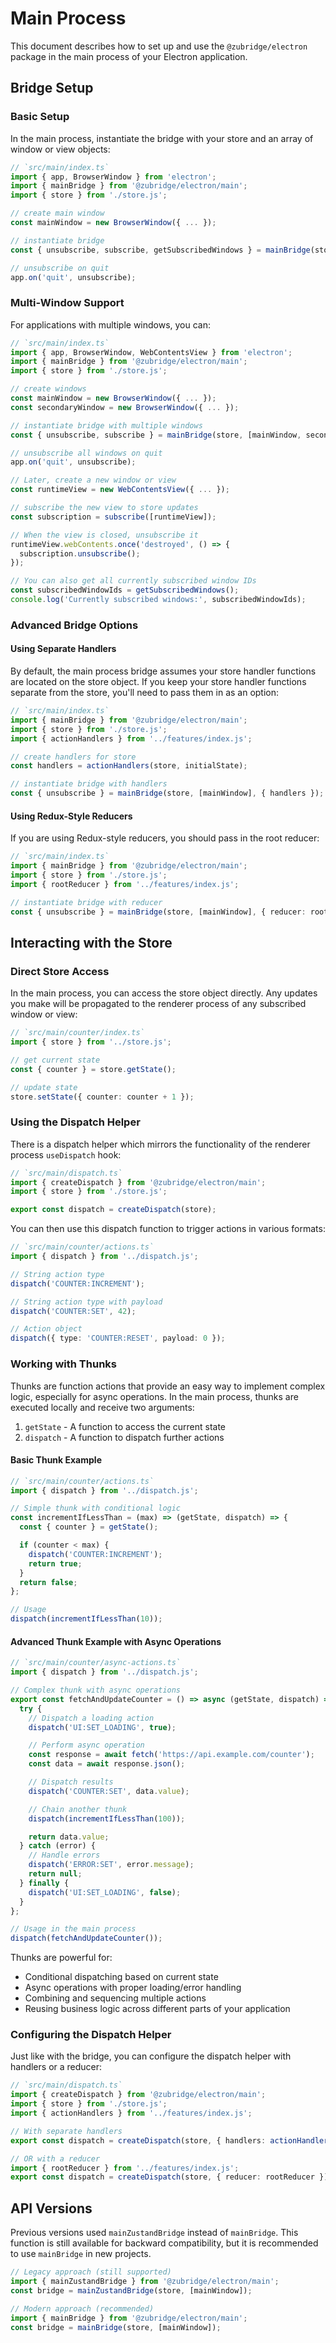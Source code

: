 # Main Process

This document describes how to set up and use the `@zubridge/electron` package in the main process of your Electron application.

## Bridge Setup

### Basic Setup

In the main process, instantiate the bridge with your store and an array of window or view objects:

```ts
// `src/main/index.ts`
import { app, BrowserWindow } from 'electron';
import { mainBridge } from '@zubridge/electron/main';
import { store } from './store.js';

// create main window
const mainWindow = new BrowserWindow({ ... });

// instantiate bridge
const { unsubscribe, subscribe, getSubscribedWindows } = mainBridge(store, [mainWindow]);

// unsubscribe on quit
app.on('quit', unsubscribe);
```

### Multi-Window Support

For applications with multiple windows, you can:

```ts
// `src/main/index.ts`
import { app, BrowserWindow, WebContentsView } from 'electron';
import { mainBridge } from '@zubridge/electron/main';
import { store } from './store.js';

// create windows
const mainWindow = new BrowserWindow({ ... });
const secondaryWindow = new BrowserWindow({ ... });

// instantiate bridge with multiple windows
const { unsubscribe, subscribe } = mainBridge(store, [mainWindow, secondaryWindow]);

// unsubscribe all windows on quit
app.on('quit', unsubscribe);

// Later, create a new window or view
const runtimeView = new WebContentsView({ ... });

// subscribe the new view to store updates
const subscription = subscribe([runtimeView]);

// When the view is closed, unsubscribe it
runtimeView.webContents.once('destroyed', () => {
  subscription.unsubscribe();
});

// You can also get all currently subscribed window IDs
const subscribedWindowIds = getSubscribedWindows();
console.log('Currently subscribed windows:', subscribedWindowIds);
```

### Advanced Bridge Options

#### Using Separate Handlers

By default, the main process bridge assumes your store handler functions are located on the store object. If you keep your store handler functions separate from the store, you'll need to pass them in as an option:

```ts
// `src/main/index.ts`
import { mainBridge } from '@zubridge/electron/main';
import { store } from './store.js';
import { actionHandlers } from '../features/index.js';

// create handlers for store
const handlers = actionHandlers(store, initialState);

// instantiate bridge with handlers
const { unsubscribe } = mainBridge(store, [mainWindow], { handlers });
```

#### Using Redux-Style Reducers

If you are using Redux-style reducers, you should pass in the root reducer:

```ts
// `src/main/index.ts`
import { mainBridge } from '@zubridge/electron/main';
import { store } from './store.js';
import { rootReducer } from '../features/index.js';

// instantiate bridge with reducer
const { unsubscribe } = mainBridge(store, [mainWindow], { reducer: rootReducer });
```

## Interacting with the Store

### Direct Store Access

In the main process, you can access the store object directly. Any updates you make will be propagated to the renderer process of any subscribed window or view:

```ts
// `src/main/counter/index.ts`
import { store } from '../store.js';

// get current state
const { counter } = store.getState();

// update state
store.setState({ counter: counter + 1 });
```

### Using the Dispatch Helper

There is a dispatch helper which mirrors the functionality of the renderer process `useDispatch` hook:

```ts
// `src/main/dispatch.ts`
import { createDispatch } from '@zubridge/electron/main';
import { store } from './store.js';

export const dispatch = createDispatch(store);
```

You can then use this dispatch function to trigger actions in various formats:

```ts
// `src/main/counter/actions.ts`
import { dispatch } from '../dispatch.js';

// String action type
dispatch('COUNTER:INCREMENT');

// String action type with payload
dispatch('COUNTER:SET', 42);

// Action object
dispatch({ type: 'COUNTER:RESET', payload: 0 });
```

### Working with Thunks

Thunks are function actions that provide an easy way to implement complex logic, especially for async operations. In the main process, thunks are executed locally and receive two arguments:

1. `getState` - A function to access the current state
2. `dispatch` - A function to dispatch further actions

#### Basic Thunk Example

```ts
// `src/main/counter/actions.ts`
import { dispatch } from '../dispatch.js';

// Simple thunk with conditional logic
const incrementIfLessThan = (max) => (getState, dispatch) => {
  const { counter } = getState();

  if (counter < max) {
    dispatch('COUNTER:INCREMENT');
    return true;
  }
  return false;
};

// Usage
dispatch(incrementIfLessThan(10));
```

#### Advanced Thunk Example with Async Operations

```ts
// `src/main/counter/async-actions.ts`
import { dispatch } from '../dispatch.js';

// Complex thunk with async operations
export const fetchAndUpdateCounter = () => async (getState, dispatch) => {
  try {
    // Dispatch a loading action
    dispatch('UI:SET_LOADING', true);

    // Perform async operation
    const response = await fetch('https://api.example.com/counter');
    const data = await response.json();

    // Dispatch results
    dispatch('COUNTER:SET', data.value);

    // Chain another thunk
    dispatch(incrementIfLessThan(100));

    return data.value;
  } catch (error) {
    // Handle errors
    dispatch('ERROR:SET', error.message);
    return null;
  } finally {
    dispatch('UI:SET_LOADING', false);
  }
};

// Usage in the main process
dispatch(fetchAndUpdateCounter());
```

Thunks are powerful for:

- Conditional dispatching based on current state
- Async operations with proper loading/error handling
- Combining and sequencing multiple actions
- Reusing business logic across different parts of your application

### Configuring the Dispatch Helper

Just like with the bridge, you can configure the dispatch helper with handlers or a reducer:

```ts
// `src/main/dispatch.ts`
import { createDispatch } from '@zubridge/electron/main';
import { store } from './store.js';
import { actionHandlers } from '../features/index.js';

// With separate handlers
export const dispatch = createDispatch(store, { handlers: actionHandlers(store, initialState) });

// OR with a reducer
import { rootReducer } from '../features/index.js';
export const dispatch = createDispatch(store, { reducer: rootReducer });
```

## API Versions

Previous versions used `mainZustandBridge` instead of `mainBridge`. This function is still available for backward compatibility, but it is recommended to use `mainBridge` in new projects.

```ts
// Legacy approach (still supported)
import { mainZustandBridge } from '@zubridge/electron/main';
const bridge = mainZustandBridge(store, [mainWindow]);

// Modern approach (recommended)
import { mainBridge } from '@zubridge/electron/main';
const bridge = mainBridge(store, [mainWindow]);
```
